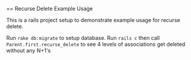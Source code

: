 == Recurse Delete Example Usage

This is a rails project setup to demonstrate example usage for recurse delete.

Run `rake db:migrate` to setup database. Run `rails c` then call `Parent.first.recurse_delete` to see 4 levels of associations get deleted without any N+1's